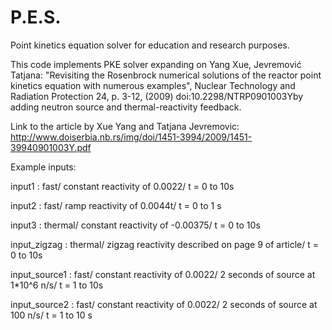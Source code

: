 # P.E.S.
Point kinetics equation solver for education and research purposes. 

This code implements PKE solver expanding on  Yang Xue, Jevremović Tatjana: "Revisiting the Rosenbrock numerical   solutions of the reactor point kinetics equation with numerous examples",  Nuclear Technology and Radiation Protection 24, p. 3-12, (2009)  doi:10.2298/NTRP0901003Yby adding neutron source and thermal-reactivity feedback.

Link to the article by Xue Yang and Tatjana Jevremovic:
http://www.doiserbia.nb.rs/img/doi/1451-3994/2009/1451-39940901003Y.pdf




Example inputs:

input1 : fast/ constant reactivity of 0.0022/ t = 0 to 10s

input2 : fast/ ramp reactivity of 0.0044t/ t = 0 to 1 s

input3 : thermal/ constant reactivity of -0.00375/ t = 0 to 10s

input_zigzag : thermal/ zigzag reactivity described on page 9 of article/ t = 0 to 10s

input_source1 : fast/ constant reactivity of 0.0022/ 2 seconds of source at 1*10^6 n/s/ t = 1 to 10s

input_source2 : fast/ constant reactivity of 0.0022/ 2 seconds of source at 100 n/s/ t = 1 to 10 s
